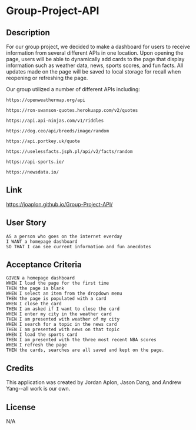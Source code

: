 # Group-Project-API

## Description

For our group project, we decided to make a dashboard for users to receive information from several different APIs in one location. Upon opening the page, users will be able to dynamically add cards to the page that display information such as weather data, news, sports scores, and fun facts. All updates made on the page will be saved to local storage for recall when reopening or refreshing the page.

Our group utilized a number of different APIs including:

    https://openweathermap.org/api

    https://ron-swanson-quotes.herokuapp.com/v2/quotes

    https://api.api-ninjas.com/v1/riddles

    https://dog.ceo/api/breeds/image/random

    https://api.portkey.uk/quote

    https://uselessfacts.jsph.pl/api/v2/facts/random

    https://api-sports.io/

    https://newsdata.io/

## Link

https://joaplon.github.io/Group-Project-API/

## User Story

    AS a person who goes on the internet everday
    I WANT a homepage dashboard
    SO THAT I can see current information and fun anecdotes

## Acceptance Criteria

    GIVEN a homepage dashboard
    WHEN I load the page for the first time
    THEN the page is blank
    WHEN I select an item from the dropdown menu
    THEN the page is populated with a card
    WHEN I close the card
    THEN I am asked if I want to close the card
    WHEN I enter my city in the weather card
    THEN I am presented with weather of my city
    WHEN I search for a topic in the news card
    THEN I am presented with news on that topic
    WHEN I load the sports card
    THEN I am presented with the three most recent NBA scores
    WHEN I refresh the page
    THEN the cards, searches are all saved and kept on the page.

## Credits

This application was created by Jordan Aplon, Jason Dang, and Andrew Yang--all work is our own.

## License

N/A